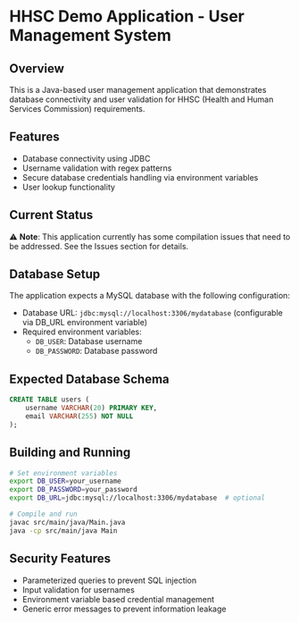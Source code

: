 # HHSC Demo Application - User Management System

## Overview
This is a Java-based user management application that demonstrates database connectivity and user validation for HHSC (Health and Human Services Commission) requirements.

## Features
- Database connectivity using JDBC
- Username validation with regex patterns
- Secure database credentials handling via environment variables
- User lookup functionality

## Current Status
⚠️ **Note**: This application currently has some compilation issues that need to be addressed. See the Issues section for details.

## Database Setup
The application expects a MySQL database with the following configuration:
- Database URL: `jdbc:mysql://localhost:3306/mydatabase` (configurable via DB_URL environment variable)
- Required environment variables:
  - `DB_USER`: Database username
  - `DB_PASSWORD`: Database password

## Expected Database Schema
```sql
CREATE TABLE users (
    username VARCHAR(20) PRIMARY KEY,
    email VARCHAR(255) NOT NULL
);
```

## Building and Running
```bash
# Set environment variables
export DB_USER=your_username
export DB_PASSWORD=your_password
export DB_URL=jdbc:mysql://localhost:3306/mydatabase  # optional

# Compile and run
javac src/main/java/Main.java
java -cp src/main/java Main
```

## Security Features
- Parameterized queries to prevent SQL injection
- Input validation for usernames
- Environment variable based credential management
- Generic error messages to prevent information leakage